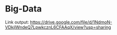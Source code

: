# Big-Data

Link output: https://drive.google.com/file/d/1NdmoN-VDkjIWndeQ7LpwkcznL6CFAAqX/view?usp=sharing
